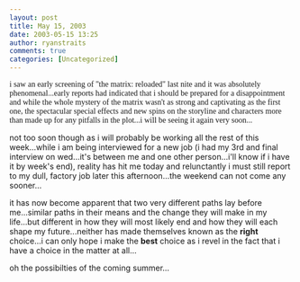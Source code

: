 ```yaml
---
layout: post
title: May 15, 2003
date: 2003-05-15 13:25
author: ryanstraits
comments: true
categories: [Uncategorized]
---
```

<span style="font-family:Verdana;">i saw an early screening of "the matrix: reloaded" last nite and it was absolutely phenomenal...early reports had indicated that i should be prepared for a disappointment and while the whole mystery of the matrix wasn't as strong and captivating as the first one, the spectacular special effects and new spins on the storyline and characters more than made up for any pitfalls in the plot...i will be seeing it again very soon...</span>

not too soon though as i will probably be working all the rest of this week...while i am being interviewed for a new job (i had my 3rd and final interview on wed...it's between me and one other person...i'll know if i have it by week's end), reality has hit me today and relunctantly i must still report to my dull, factory job later this afternoon...the weekend can not come any sooner...

it has now become apparent that two very different paths lay before me...similar paths in their means and the change they will make in my life...but different in how they will most likely end and how they will each shape my future...neither has made themselves known as the <strong>right</strong> choice...i can only hope i make the <strong>best</strong> choice as i revel in the fact that i have a choice in the matter at all...

oh the possibilties of the coming summer...
